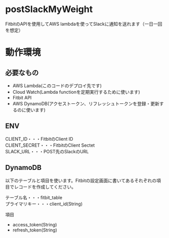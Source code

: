 # postSlackMyWeight

FitbitのAPIを使用してAWS lambdaを使ってSlackに通知を送れます（一日一回を想定）

# 動作環境

## 必要なもの

- AWS Lambda(このコードのデプロイ先です)
- Cloud Watch(Lambda functionを定期実行するために使います)
- Fitbit API
- AWS DynamoDB(アクセストークン、リフレッシュトークンを登録・更新するのに使います)

## ENV

CLIENT_ID・・・FitbitのClient ID  
CLIENT_SECRET・・・FitbitのClient Sectet  
SLACK_URL・・・POST先のSlackのURL  

## DynamoDB

以下のテーブルと項目を使います。Fitbitの設定画面に書いてあるそれぞれの項目でレコードを作成してください。

テーブル名・・・fitbit_table  
プライマリキー・・・client_id(String)

項目
- access_token(String)
- refresh_token(String)
